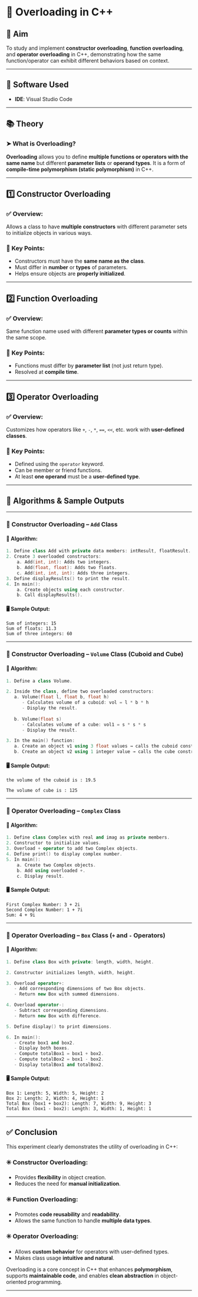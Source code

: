 # 🚀 Overloading in C++

## 🎯 Aim

To study and implement **constructor overloading**, **function overloading**, and **operator overloading** in C++, demonstrating how the same function/operator can exhibit different behaviors based on context.

---

## 🧰 Software Used

* **IDE**: Visual Studio Code
  
---

## 📚 Theory

### ➤ What is Overloading?

**Overloading** allows you to define **multiple functions or operators with the same name** but different **parameter lists** or **operand types**. It is a form of **compile-time polymorphism (static polymorphism)** in C++.

---

## 1️⃣ Constructor Overloading

### ✅ Overview:

Allows a class to have **multiple constructors** with different parameter sets to initialize objects in various ways.

### 🧠 Key Points:

* Constructors must have the **same name as the class**.
* Must differ in **number** or **types** of parameters.
* Helps ensure objects are **properly initialized**.

---

## 2️⃣ Function Overloading

### ✅ Overview:

Same function name used with different **parameter types or counts** within the same scope.

### 🧠 Key Points:

* Functions must differ by **parameter list** (not just return type).
* Resolved at **compile time**.

---

## 3️⃣ Operator Overloading

### ✅ Overview:

Customizes how operators like `+`, `-`, `*`, `==`, `<<`, etc. work with **user-defined classes**.

### 🧠 Key Points:

* Defined using the `operator` keyword.
* Can be member or friend functions.
* At least **one operand** must be a **user-defined type**.

---

## 🧩 Algorithms & Sample Outputs

---

### 🔹 Constructor Overloading – `Add` Class

#### 📜 Algorithm:

```cpp
1. Define class Add with private data members: intResult, floatResult.
2. Create 3 overloaded constructors:
    a. Add(int, int): Adds two integers.
    b. Add(float, float): Adds two floats.
    c. Add(int, int, int): Adds three integers.
3. Define displayResults() to print the result.
4. In main():
    a. Create objects using each constructor.
    b. Call displayResults().
```

#### 🖥️ Sample Output:

```
Sum of integers: 15
Sum of floats: 11.3
Sum of three integers: 60
```

---

### 🔹 Constructor Overloading – `Volume` Class (Cuboid and Cube)

#### 📜 Algorithm:

```cpp
1. Define a class Volume.

2. Inside the class, define two overloaded constructors:
   a. Volume(float l, float b, float h)
      - Calculates volume of a cuboid: vol = l * b * h
      - Display the result.
   
   b. Volume(float s)
      - Calculates volume of a cube: vol1 = s * s * s
      - Display the result.

3. In the main() function:
   a. Create an object v1 using 3 float values → calls the cuboid constructor.
   b. Create an object v2 using 1 integer value → calls the cube constructor.
```

#### 🖥️ Sample Output:

```
the volume of the cuboid is : 19.5

The volume of cube is : 125
```

---

### 🔹 Operator Overloading – `Complex` Class

#### 📜 Algorithm:

```cpp
1. Define class Complex with real and imag as private members.
2. Constructor to initialize values.
3. Overload + operator to add two Complex objects.
4. Define print() to display complex number.
5. In main():
    a. Create two Complex objects.
    b. Add using overloaded +.
    c. Display result.
```

#### 🖥️ Sample Output:

```
First Complex Number: 3 + 2i
Second Complex Number: 1 + 7i
Sum: 4 + 9i
```

---

### 🔹 Operator Overloading – `Box` Class (`+` and `-` Operators)

#### 📜 Algorithm:

```cpp
1. Define class Box with private: length, width, height.

2. Constructor initializes length, width, height.

3. Overload operator+:
   - Add corresponding dimensions of two Box objects.
   - Return new Box with summed dimensions.

4. Overload operator-:
   - Subtract corresponding dimensions.
   - Return new Box with difference.

5. Define display() to print dimensions.

6. In main():
   - Create box1 and box2.
   - Display both boxes.
   - Compute totalBox1 = box1 + box2.
   - Compute totalBox2 = box1 - box2.
   - Display totalBox1 and totalBox2.


```

#### 🖥️ Sample Output:

```
Box 1: Length: 5, Width: 5, Height: 2
Box 2: Length: 2, Width: 4, Height: 1
Total Box (box1 + box2): Length: 7, Width: 9, Height: 3
Total Box (box1 - box2): Length: 3, Width: 1, Height: 1
```

---

## ✅ Conclusion

This experiment clearly demonstrates the utility of overloading in C++:

### ✳️ Constructor Overloading:

* Provides **flexibility** in object creation.
* Reduces the need for **manual initialization**.

### ✳️ Function Overloading:

* Promotes **code reusability** and **readability**.
* Allows the same function to handle **multiple data types**.

### ✳️ Operator Overloading:

* Allows **custom behavior** for operators with user-defined types.
* Makes class usage **intuitive and natural**.

Overloading is a core concept in C++ that enhances **polymorphism**, supports **maintainable code**, and enables **clean abstraction** in object-oriented programming.

---

